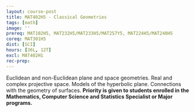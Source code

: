 ```yaml
---
layout: course-post
title: MAT402H5 - Classical Geometries
tags: [math]
image: ''
prereq: MAT102H5, MAT232H5/MAT233H5/MAT257Y5, MAT224H5/MAT240H5
coreq: MAT301H5
dist: [SCI]
hours: [36L, 12T]
excl: MAT402H1
rec-prep: 
---
```


Euclidean and non-Euclidean plane and space geometries. Real and complex projective space. Models of the hyperbolic plane. Connections with the geometry of surfaces. **Priority is given to students enrolled in the Mathematics, Computer Science and Statistics Specialist or Major programs.**
